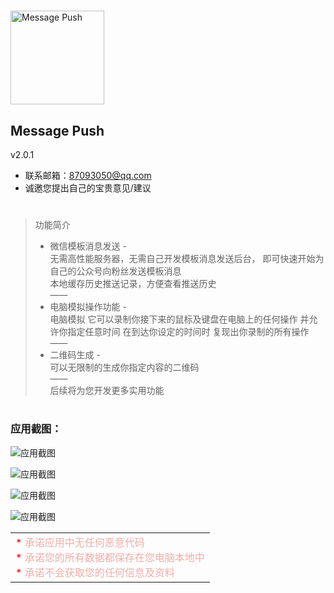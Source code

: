 #  
<img src="https://denghe.aixuxu.com/image/a-houzhi/msgPushIcon.png" width="150" height="150" alt="Message Push"/>   
  
## Message Push  
v2.0.1  
- 联系邮箱：87093050@qq.com  
- 诚邀您提出自己的宝贵意见/建议  
  
#


> 功能简介
> - 微信模板消息发送 -  
>   无需高性能服务器，无需自己开发模板消息发送后台，
>   即可快速开始为自己的公众号向粉丝发送模板消息  
>   本地缓存历史推送记录，方便查看推送历史  
>   ——
> - 电脑模拟操作功能 -  
>   电脑模拟 它可以录制你接下来的鼠标及键盘在电脑上的任何操作
>   并允许你指定任意时间 在到达你设定的时间时 复现出你录制的所有操作  
>   ——
> - 二维码生成 -  
>   可以无限制的生成你指定内容的二维码  
>   ——  
>   后续将为您开发更多实用功能

#

### 应用截图：  

![应用截图](https://denghe.aixuxu.com/image/a-houzhi/msgPush-info1.png "Message Push")
  
![应用截图](https://denghe.aixuxu.com/image/a-houzhi/msgPush-info2.png "Message Push")
  
![应用截图](https://denghe.aixuxu.com/image/a-houzhi/msgPush-info3.png "Message Push")
  
![应用截图](https://denghe.aixuxu.com/image/a-houzhi/msgPush-info4.png "Message Push")

<table><tr><td>
<font color= "#ff0000"> *</font> <font color= "#f0aea9"> 承诺应用中无任何恶意代码</font> <br />
<font color= "#ff0000"> *</font> <font color= "#f0aea9"> 承诺您的所有数据都保存在您电脑本地中</font> <br />
<font color= "#ff0000"> *</font> <font color= "#f0aea9"> 承诺不会获取您的任何信息及资料</font>  
</td></tr></table>



#  
#  


